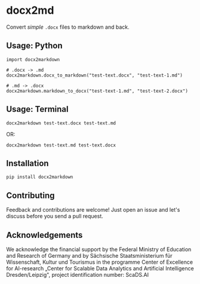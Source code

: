 # docx2md

Convert _simple_ `.docx` files to markdown and back.

## Usage: Python

```
import docx2markdown 

# .docx -> .md
docx2markdown.docx_to_markdown("test-text.docx", "test-text-1.md")

# .md -> .docx
docx2markdown.markdown_to_docx("test-text-1.md", "test-text-2.docx")
```

## Usage: Terminal

```
docx2markdown test-text.docx test-text.md
```
OR:
```
docx2markdown test-text.md test-text.docx
```


## Installation

```
pip install docx2markdown
```

## Contributing

Feedback and contributions are welcome! Just open an issue and let's discuss before you send a pull request. 

## Acknowledgements

We acknowledge the financial support by the Federal Ministry of Education and Research of Germany and by Sächsische Staatsministerium für Wissenschaft, Kultur und Tourismus in the programme Center of Excellence for AI-research „Center for Scalable Data Analytics and Artificial Intelligence Dresden/Leipzig", project identification number: ScaDS.AI

